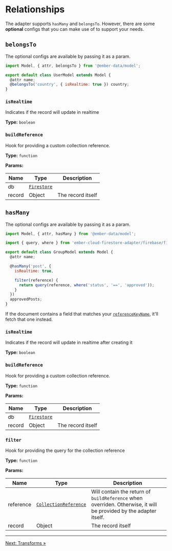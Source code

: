 # Relationships

The adapter supports `hasMany` and `belongsTo`. However, there are some **optional** configs that you can make use of to support your needs.

## `belongsTo`

The optional configs are available by passing it as a param.

```javascript
import Model, { attr, belongsTo } from '@ember-data/model';

export default class UserModel extends Model {
  @attr name;
  @belongsTo('country', { isRealtime: true }) country;
}
```

### `isRealtime`

Indicates if the record will update in realtime

**Type:** `boolean`

### `buildReference`

Hook for providing a custom collection reference.

**Type:** `function`

**Params:**

| Name   | Type                                                                                                         | Description       |
| -------| ------------------------------------------------------------------------------------------------------------ | ----------------- |
| db     | [`Firestore`](https://firebase.google.com/docs/reference/js/firestore_.firestore) |                   |
| record | Object | The record itself |

## `hasMany`

The optional configs are available by passing it as a param.

```javascript
import Model, { attr, hasMany } from '@ember-data/model';

import { query, where } from 'ember-cloud-firestore-adapter/firebase/firestore';

export default class GroupModel extends Model {
  @attr name;

  @hasMany('post', {
    isRealtime: true,

    filter(reference) {
      return query(reference, where('status', '==', 'approved'));
    }
  })
  approvedPosts;
}
```

If the document contains a field that matches your [`referenceKeyName`](getting-started#adapter-settings), it'll fetch that one instead.

### `isRealtime`

Indicates if the record will update in realtime after creating it

**Type:** `boolean`

### `buildReference`

Hook for providing a custom collection reference.

**Type:** `function`

**Params:**

| Name   | Type                                                                                                         | Description       |
| -------| ------------------------------------------------------------------------------------------------------------ | ----------------- |
| db     | [`Firestore`](https://firebase.google.com/docs/reference/js/firestore_.firestore) |                   |
| record | Object | The record itself |

### `filter`

Hook for providing the query for the collection reference

**Type:** `function`

**Params:**

| Name      | Type                                                                                                                             | Description                                                                                                     |
| --------- | -------------------------------------------------------------------------------------------------------------------------------- | --------------------------------------------------------------------------------------------------------------- |
| reference | [`CollectionReference`](https://firebase.google.com/docs/reference/js/firestore_.collectionreference) | Will contain the return of `buildReference` when overriden. Otherwise, it will be provided by the adapter itself. |
| record    | Object                                                                                                                           | The record itself                                                                                               |

---

[Next: Transforms »](transforms.md)
